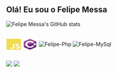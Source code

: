## Olá! Eu sou o Felipe Messa

![Felipe Messa's GitHub stats](https://github-readme-stats.vercel.app/api?username=felipemessa&show_icons=true&theme=tokyonight)

<div style="display: inline_block"><br>
  <img align="center" alt="Felipe-Js" height="30" width="40" src="https://raw.githubusercontent.com/devicons/devicon/master/icons/javascript/javascript-plain.svg">
  <img align="center" alt="Felipe-Csharp" height="30" width="40" src="https://raw.githubusercontent.com/devicons/devicon/master/icons/csharp/csharp-original.svg">
  <img align="center" alt="Felipe-Php" height="40" width="50" src="https://cdn.jsdelivr.net/gh/devicons/devicon/icons/php/php-plain.svg" />
  <img align="center" alt="Felipe-MySql" height="35" width="40" src="https://cdn.jsdelivr.net/gh/devicons/devicon/icons/mysql/mysql-original.svg" />
</div>

##

<a href = "mailto:felipemessamarques@gmail.com"><img src="https://img.shields.io/badge/Gmail-D14836?style=for-the-badge&logo=gmail&logoColor=white"></a>
<a href="https://www.linkedin.com/in/felipe-messa-2b13082a1" target="_blank"><img src="https://img.shields.io/badge/-LinkedIn-%230077B5?style=for-the-badge&logo=linkedin&logoColor=white" target="_blank"></a> 
